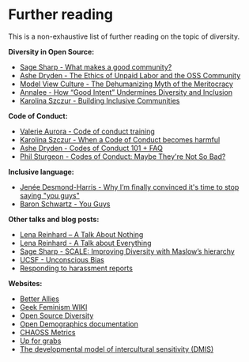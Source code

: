 Further reading
===============

This is a non-exhaustive list of further reading on the topic of diversity.

**Diversity in Open Source:**
- [Sage Sharp - What makes a good community?][4]
- [Ashe Dryden - The Ethics of Unpaid Labor and the OSS Community][7]
- [Model View Culture - The Dehumanizing Myth of the Meritocracy][8]
- [Annalee - How “Good Intent” Undermines Diversity and Inclusion][18]
- [Karolina Szczur - Building Inclusive Communities][11]

**Code of Conduct:**
- [Valerie Aurora - Code of conduct training][14]
- [Karolina Szczur - When a Code of Conduct becomes harmful][15]
- [Ashe Dryden - Codes of Conduct 101 + FAQ][16]
- [Phil Sturgeon - Codes of Conduct: Maybe They're Not So Bad?][17]

**Inclusive language:**
- [Jenée Desmond-Harris - Why I’m finally convinced it's time to stop saying "you guys"][12]
- [Baron Schwartz - You Guys][23]

**Other talks and blog posts:**
- [Lena Reinhard – A Talk About Nothing][1]
- [Lena Reinhard - A Talk about Everything][2]
- [Sage Sharp - SCALE: Improving Diversity with Maslow’s hierarchy][3]
- [UCSF - Unconscious Bias][9]
- [Responding to harassment reports][13]

**Websites:**
- [Better Allies][5]
- [Geek Feminism WIKI][6]
- [Open Source Diversity][19]
- [Open Demographics documentation][10]
- [CHAOSS Metrics][21]
- [Up for grabs][22]
- [The developmental model of intercultural sensitivity (DMIS)][10]

[1]: https://www.youtube.com/watch?v=D3e3V66TH2Y
[2]: https://www.youtube.com/watch?v=CZx7rYoq1Uw
[3]: https://sage.thesharps.us/2016/01/24/scale-improving-diversity-with-maslows-hierarchy/
[4]: https://sage.thesharps.us/2015/10/06/what-makes-a-good-community/
[5]: https://maleallies.com
[6]: http://geekfeminism.wikia.com/wiki/Geek_Feminism_Wiki
[7]: https://www.ashedryden.com/blog/the-ethics-of-unpaid-labor-and-the-oss-community
[8]: https://modelviewculture.com/pieces/the-dehumanizing-myth-of-the-meritocracy
[9]: https://diversity.ucsf.edu/resources/unconscious-bias
[10]: http://meldye.weebly.com/what-is-dmis.html
[11]: https://speakerdeck.com/fox/building-inclusive-communities
[12]: https://www.vox.com/2015/6/11/8761227/you-guys-sexism-language
[13]: http://geekfeminism.wikia.com/wiki/Conference_anti-harassment/Responding_to_reports
[14]: https://files.frameshiftconsulting.com/codeofconducttraining.pdf
[15]: https://medium.com/@fox/when-a-code-of-conduct-becomes-harmful-1d4e737ff7aa
[16]: https://www.ashedryden.com/blog/codes-of-conduct-101-faq
[17]: https://philsturgeon.uk/2016/09/15/codes-of-conduct-maybe-theyre-not-so-bad/
[18]: https://thebias.com/2017/09/26/how-good-intent-undermines-diversity-and-inclusion
[19]: https://opensourcediversity.org/
[20]: https://drnikki.github.io/open-demographics/
[21]: https://chaoss.community/metrics/
[22]: https://up-for-grabs.net/#/
[23]: https://www.xaprb.com/blog/you-guys/
